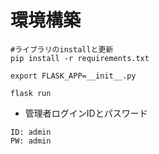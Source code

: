 # 環境構築
```
#ライブラリのinstallと更新
pip install -r requirements.txt
```
```
export FLASK_APP=__init__.py
```
```
flask run
```
- 管理者ログインIDとパスワード
```
ID: admin
PW: admin
```

